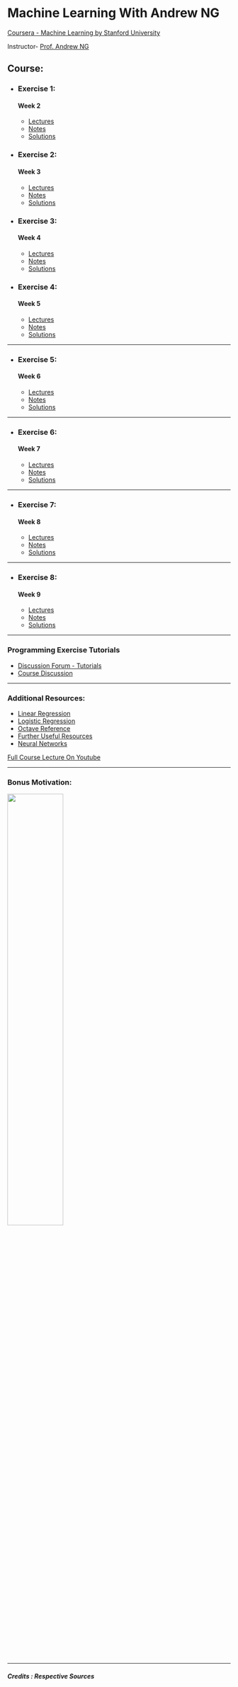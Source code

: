 #  Machine Learning With Andrew NG 

[Coursera - Machine Learning by Stanford University](https://www.coursera.org/learn/machine-learning)

Instructor- [Prof. Andrew NG](https://www.andrewng.org/)

## Course:

- ### Exercise 1:
  #### Week 2
  - [Lectures](https://github.com/greyhatguy007/MachineLearningAndrewNG/tree/main/home/ex1/Letcures)
  - [Notes](https://github.com/greyhatguy007/MachineLearningAndrewNG/blob/main/home/ex1/Letcures/notes.pdf)
  - [Solutions](https://github.com/greyhatguy007/MachineLearningAndrewNG/blob/main/home/ex1/)


- ### Exercise 2:
  #### Week 3
  - [Lectures](https://github.com/greyhatguy007/MachineLearningAndrewNG/tree/main/home/ex2/Lectures)
  - [Notes](https://github.com/greyhatguy007/MachineLearningAndrewNG/blob/main/home/ex2/Lectures/notes.pdf)
  - [Solutions](https://github.com/greyhatguy007/MachineLearningAndrewNG/tree/main/home/ex2/)

- ### Exercise 3:
  #### Week 4
  - [Lectures](https://github.com/greyhatguy007/MachineLearningAndrewNG/tree/main/home/ex3/Lectures)
  - [Notes](https://github.com/greyhatguy007/MachineLearningAndrewNG/blob/main/home/ex3/Lectures/notes.pdf)
  - [Solutions](https://github.com/greyhatguy007/MachineLearningAndrewNG/tree/main/home/ex3/)

- ### Exercise 4:
  #### Week 5
  - [Lectures](https://github.com/greyhatguy007/MachineLearningAndrewNG/tree/main/home/ex4/Lectures)
  - [Notes](https://github.com/greyhatguy007/MachineLearningAndrewNG/blob/main/home/ex4/Lectures/notes.pdf)
  - [Solutions](https://github.com/greyhatguy007/MachineLearningAndrewNG/tree/main/home/ex4/)

<hr/>

- ### Exercise 5:
  #### Week 6
  - [Lectures](https://github.com/greyhatguy007/MachineLearningAndrewNG/tree/main/home/ex5/Lectures)
  - [Notes](https://github.com/greyhatguy007/MachineLearningAndrewNG/blob/main/home/ex5/Lectures/notes.pdf)
  - [Solutions](https://github.com/greyhatguy007/MachineLearningAndrewNG/tree/main/home/ex5/)

<hr/>

- ### Exercise 6:
  #### Week 7
  - [Lectures](https://github.com/greyhatguy007/MachineLearningAndrewNG/tree/main/home/ex6/Lectures)
  - [Notes](https://github.com/greyhatguy007/MachineLearningAndrewNG/blob/main/home/ex6/Lectures/notes.pdf)
  - [Solutions](https://github.com/greyhatguy007/MachineLearningAndrewNG/tree/main/home/ex6/)

<hr/>

- ### Exercise 7:
  #### Week 8
  - [Lectures](https://github.com/greyhatguy007/MachineLearningAndrewNG/tree/main/home/ex7/Lectures)
  - [Notes](https://github.com/greyhatguy007/MachineLearningAndrewNG/blob/main/home/ex7/Lectures/notes.pdf)
  - [Solutions](https://github.com/greyhatguy007/MachineLearningAndrewNG/tree/main/home/ex7/)

<hr/>

- ### Exercise 8:
  #### Week 9
  - [Lectures](https://github.com/greyhatguy007/MachineLearningAndrewNG/tree/main/home/ex8/Lectures)
  - [Notes](https://github.com/greyhatguy007/MachineLearningAndrewNG/blob/main/home/ex8/Lectures/notes.pdf)
  - [Solutions](https://github.com/greyhatguy007/MachineLearningAndrewNG/tree/main/home/ex8/)

<hr/>

### Programming Exercise Tutorials
- [Discussion Forum - Tutorials](https://www.coursera.org/learn/machine-learning/discussions/all/threads/m0ZdvjSrEeWddiIAC9pDDA)
- [Course Discussion](https://www.coursera.org/learn/machine-learning/discussions/all/threads/0SxufTSrEeWPACIACw4G5w)


<hr/>

### Additional Resources:
- [Linear Regression](https://adit.io/posts/2016-02-20-Linear-Regression-in-Pictures.html)
- [Logistic Regression](https://adit.io/posts/2016-03-13-Logistic-Regression.html#non-linear-classification)
- [Octave Reference](https://octave.org/octave.pdf)
- [Further Useful Resources](https://www.coursera.org/learn/machine-learning/resources/NrY2G)
- [Neural Networks](https://github.com/greyhatguy007/MachineLearningAndrewNG/tree/main/home/extras)

[Full Course Lecture On Youtube](https://youtube.com/playlist?list=PLLssT5z_DsK-h9vYZkQkYNWcItqhlRJLN)

<hr/>

### Bonus Motivation:

<img src = "https://www.azquotes.com/picture-quotes/quote-no-one-knows-what-the-right-algorithm-is-but-it-gives-us-hope-that-if-we-can-discover-andrew-ng-125-25-69.jpg" height="50%" width=50%/>

<hr/>

##### Credits : Respective Sources
